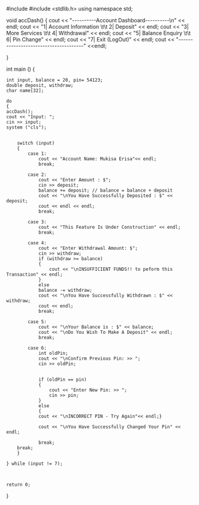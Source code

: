 #include <iostream>
#include <stdlib.h>
using namespace std;

void accDash()
{
	cout << "----------Account Dashboard----------\n" << endl;
	cout << "1| Account Information \t\t 2| Deposit" << endl;
	cout << "3| More Services \t\t 4| Withdrawal" << endl;
	cout << "5| Balance Enquiry \t\t 6| Pin Change" << endl;
	cout << "7| Exit (LogOut)" << endl;
	cout << "--------------------------------------" <<endl;
	
}

int main ()
{
	
	
	int input, balance = 20, pin= 54123;
	double deposit, withdraw;
	char name[32];
	
	do
	{
	accDash();
	cout << "Input: ";
	cin >> input;
	system ("cls");
	
	
		switch (input)
		{
			case 1:
				cout << "Account Name: Mukisa Erisa"<< endl;
				break;
			
			case 2:
				cout << "Enter Amount : $";
				cin >> deposit;
				balance += deposit; // balance = balance + deposit
				cout << "\nYou Have Successfully Deposited : $" << deposit;
				cout << endl << endl; 
				break;
				
			case 3:
				cout << "This Feature Is Under Construction" << endl;
				break;
				
			case 4:
				cout << "Enter Withdrawal Amount: $";
				cin >> withdraw;
				if (withdraw >= balance)
				{
					cout << "\nINSUFFICIENT FUNDS!! to peform this Transaction" << endl;
				}
				else
				balance -= withdraw;
				cout << "\nYou Have Successfully Withdrawn : $" << withdraw;
				cout << endl;
				break;
				
			case 5:
				cout << "\nYour Balance is : $" << balance;
				cout << "\nDo You Wish To Make A Deposit" << endl;
				break;
				
			case 6:
				int oldPin;
				cout << "\nConfirm Previous Pin: >> ";
				cin >> oldPin;
			
				
				if (oldPin == pin)
				{
					cout << "Enter New Pin: >> ";
					cin >> pin;
				}
				else 
				{
				cout << "\nINCORRECT PIN - Try Again"<< endl;}
				
				cout << "\nYou Have Successfully Changed Your Pin" << endl;
		        
				break;
		break;		
		} 
		
	} while (input != 7);
	
	
	
	return 0;
}
